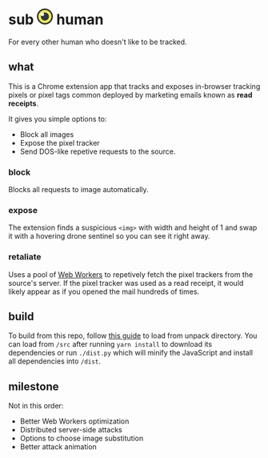 

# sub ![subhuman-logo](/src/images/logo_32.png) human

For every other human who doesn't like to be tracked.

## what

This is a Chrome extension app that tracks and exposes in-browser tracking pixels or pixel tags common deployed by marketing emails known as **read receipts**.

It gives you simple options to:

+ Block all images
+ Expose the pixel tracker
+ Send DOS-like repetive requests to the source.

### block

Blocks all requests to image automatically.

### expose

The extension finds a suspicious `<img>` with width and height of 1 and swap it with a hovering drone sentinel so you can see it right away.

### retaliate

Uses a pool of [Web Workers](https://developer.mozilla.org/en-US/docs/Web/API/Web_Workers_API/Using_web_workers) to repetively fetch the pixel trackers from the source's server. If the pixel tracker was used as a read receipt, it would likely appear as if you opened the mail hundreds of times.

## build

To build from this repo, follow [this guide](https://developer.chrome.com/extensions/getstarted) to load from unpack directory. You can load from `/src` after running `yarn install` to download its dependencies or run `./dist.py` which will minify the JavaScript and install all dependencies into `/dist`.

## milestone

Not in this order:

+ Better Web Workers optimization
+ Distributed server-side attacks
+ Options to choose image substitution
+ Better attack animation

